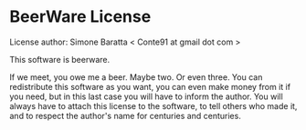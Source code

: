 BeerWare License
================

License author: Simone Baratta < Conte91 at gmail dot com >

This software is beerware.

If we meet, you owe me a beer. Maybe two. Or even three.
You can redistribute this software as you want, you can even make money from
it if you need, but in this last case you will have to inform the author.
You will always have to attach this license to the software, to tell others
who made it, and to respect the author's name for centuries and centuries.

